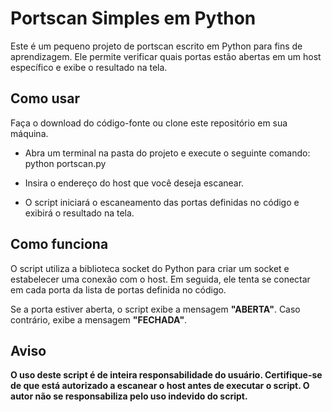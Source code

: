 # Portscan Simples em Python

Este é um pequeno projeto de portscan escrito em Python para fins de aprendizagem. Ele permite verificar quais portas estão abertas em um host específico e exibe o resultado na tela.

## Como usar
Faça o download do código-fonte ou clone este repositório em sua máquina.

- Abra um terminal na pasta do projeto e execute o seguinte comando:
python portscan.py

- Insira o endereço do host que você deseja escanear.

- O script iniciará o escaneamento das portas definidas no código e exibirá o resultado na tela.

## Como funciona
O script utiliza a biblioteca socket do Python para criar um socket e estabelecer uma conexão com o host. Em seguida, ele tenta se conectar em cada porta da lista de portas definida no código.

Se a porta estiver aberta, o script exibe a mensagem __"ABERTA"__. Caso contrário, exibe a mensagem __"FECHADA"__.

## Aviso
__O uso deste script é de inteira responsabilidade do usuário. Certifique-se de que está autorizado a escanear o host antes de executar o script. O autor não se responsabiliza pelo uso indevido do script.__
